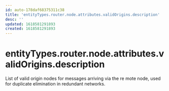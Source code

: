 ```yaml
---
id: auto-178daf68375311c38
title: 'entityTypes.router.node.attributes.validOrigins.description'
desc: ''
updated: 1618581291893
created: 1618581291893
---
```

# entityTypes.router.node.attributes.validOrigins.description

List of valid origin nodes for messages arriving via the re mote node, used for duplicate elimination in redundant networks.